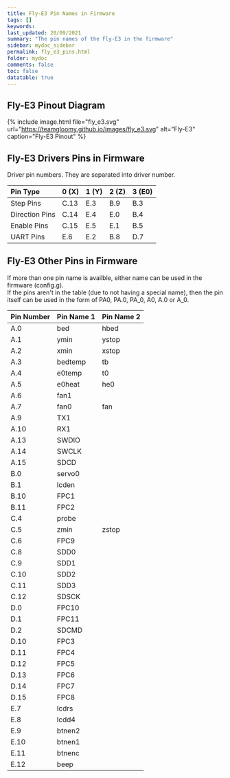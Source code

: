 ```yaml
---
title: Fly-E3 Pin Names in Firmware
tags: []
keywords: 
last_updated: 20/09/2021
summary: "The pin names of the Fly-E3 in the firmware"
sidebar: mydoc_sidebar
permalink: fly_e3_pins.html
folder: mydoc
comments: false
toc: false
datatable: true
---
```


## Fly-E3 Pinout Diagram

{% include image.html file="fly_e3.svg" url="https://teamgloomy.github.io/images/fly_e3.svg" alt="Fly-E3" caption="Fly-E3 Pinout" %}

## Fly-E3 Drivers Pins in Firmware

Driver pin numbers. They are separated into driver number.

<div class="datatable-begin"></div>

|Pin Type|0 (X)|1 (Y)|2 (Z)|3 (E0)|
| :------------- |:-------------|:-------------|:-------------|:-------------|
|Step Pins|C.13|E.3|B.9|B.3|
|Direction Pins|C.14|E.4|E.0|B.4|
|Enable Pins|C.15|E.5|E.1|B.5|
|UART Pins|E.6|E.2|B.8|D.7|

<div class="datatable-end"></div>

## Fly-E3 Other Pins in Firmware 

If more than one pin name is availble, either name can be used in the firmware (config.g).    
If the pins aren't in the table (due to not having a special name), then the pin itself can be used in the form of PA0, PA.0, PA_0, A0, A.0 or A_0.  

<div class="datatable-begin"></div>

|Pin Number|Pin Name 1|Pin Name 2|
| :------------- |:-------------|:-------------|
|A.0|bed|hbed|
|A.1|ymin|ystop|
|A.2|xmin|xstop|
|A.3|bedtemp|tb|
|A.4|e0temp|t0|
|A.5|e0heat|he0|
|A.6|fan1||
|A.7|fan0|fan|
|A.9|TX1||
|A.10|RX1||
|A.13|SWDIO||
|A.14|SWCLK||
|A.15|SDCD||
|B.0|servo0||
|B.1|lcden||
|B.10|FPC1||
|B.11|FPC2||
|C.4|probe||
|C.5|zmin|zstop|
|C.6|FPC9||
|C.8|SDD0||
|C.9|SDD1||
|C.10|SDD2||
|C.11|SDD3||
|C.12|SDSCK||
|D.0|FPC10||
|D.1|FPC11||
|D.2|SDCMD||
|D.10|FPC3||
|D.11|FPC4||
|D.12|FPC5||
|D.13|FPC6||
|D.14|FPC7||
|D.15|FPC8||
|E.7|lcdrs||
|E.8|lcdd4||
|E.9|btnen2||
|E.10|btnen1||
|E.11|btnenc||
|E.12|beep||

<div class="datatable-end"></div>